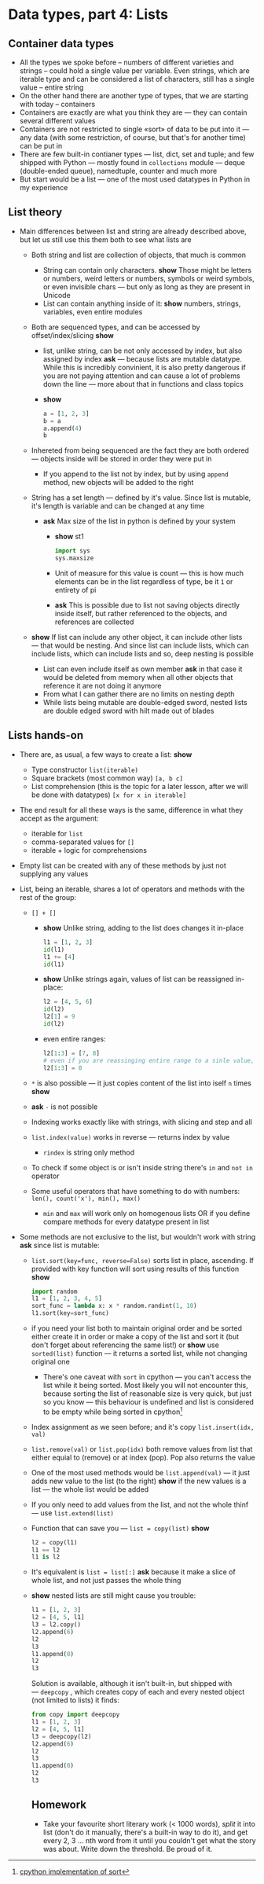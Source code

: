 # Data types, part 4: Lists

## Container data types

* All the types we spoke before – numbers of different varieties and strings – could hold a single value per variable. Even strings, which are iterable type and can be considered a list of characters, still has a single value – entire string
* On the other hand there are another type of types, that we are starting with today – containers
* Containers are exactly are what you think they are — they can contain several different values
* Containers are not restricted to single «sort» of data to be put into it — any data (with some restriction, of course, but that's for another time) can be put in
* There are few built-in contianer types — list, dict, set and tuple; and few shipped with Python — mostly found in `collections` module — deque (double-ended queue), namedtuple, counter and much more
* But start would be a list — one of the most used datatypes in Python in my experience

## List theory

* Main differences between list and string are already described above, but let us still use this them both to see what lists are

  * Both string and list are collection of objects, that much is common

    * String can contain only characters. **show** Those might be letters or numbers, weird letters or numbers, symbols or weird symbols, or even invisible chars — but only as long as they are present in Unicode
    * List can contain anything inside of it: **show** numbers, strings, variables, even entire modules

  * Both are sequenced types, and can be accessed by offset/index/slicing **show**

    * list, unlike string, can be not only accessed by index, but also assigned by index **ask** — because lists are mutable datatype. While this is incredibly convinient, it is also pretty dangerous if you are not paying attention and can cause a lot of problems down the line — more about that in functions and class topics

    * **show** 

      ```py
      a = [1, 2, 3]
      b = a
      a.append(4)
      b
      ```

  * Inhereted from being sequenced are the fact they are both ordered — objects inside will be stored in order they were put in

    * If you append to the list not by index, but by using `append` method, new objects will be added to the right

  * String has a set length — defined by it's value. Since list is mutable, it's length is variable and can be changed at any time

    * **ask** Max size of the list in python is defined by your system

      * **show** st1

        ```python
        import sys
        sys.maxsize
        ```

      * Unit of measure for this value is count — this is how much elements can be in the list regardless of type, be it `1` or entirety of pi
      * **ask** This is possible due to list not saving objects directly inside itself, but rather referenced to the objects, and references are collected

  * **show** If list can include any other object, it can include other lists — that would be nesting. And since list can include lists, which can include lists, which can include lists and so, deep nesting is possible

    * List can even include itself as own member **ask** in that case it would be deleted from memory when all other objects that reference it are not doing it anymore
    * From what I can gather there are no limits on nesting depth
    * While lists being mutable are double-edged sword, nested lists are double edged sword with hilt made out of blades

## Lists hands-on

* There are, as usual, a few ways to create a list: **show**

  * Type constructor `list(iterable)`
  * Square brackets (most common way) `[a, b c]`
  * List comprehension (this is the topic for a later lesson, after we will be done with datatypes) `[x for x in iterable]`

* The end result for all these ways is the same, difference in what they accept as the argument:

  * iterable for `list`
  * comma-separated values for `[]`
  * iterable + logic for comprehensions

* Empty list can be created with any of these methods by just not supplying any values

* List, being an iterable, shares a lot of operators and methods with the rest of the group:

  * `[] + []`

    * **show** Unlike string, adding to the list does changes it in-place

      ```py
      l1 = [1, 2, 3]
      id(l1)
      l1 += [4]
      id(l1)
      ```

    * **show** Unlike strings again, values of list can be reassigned in-place:

      ```py
      l2 = [4, 5, 6]
      id(l2)
      l2[1] = 9
      id(l2)
      ```

    * even entire ranges:
      ```py
      l2[1:3] = [7, 8]
      # even if you are reassinging entire range to a sinle value, use iterable
      l2[1:3] = 0
      ```

  * `*` is also possible — it just copies content of the list into iself `n` times **show**

  * **ask** `-` is not possible

  * Indexing works exactly like with strings, with slicing and step and all

  * `list.index(value)` works in reverse — returns index by value

    * `rindex` is string only method

  * To check if some object is or isn't inside string there's `in` and `not in` operator

  * Some useful operators that have something to do with numbers: `len(), count('x'), min(), max()`

    * `min` and `max` will work only on homogenous lists OR if you define compare methods for every datatype present in list

* Some methods are not exclusive to the list, but wouldn't work with string **ask** since list is mutable:

  * `list.sort(key=func, reverse=False)` sorts list in place, ascending. If provided with key function will sort using results of this function **show**

    ```py
    import random
    l1 = [1, 2, 3, 4, 5]
    sort_func = lambda x: x * random.randint(1, 10)
    l1.sort(key=sort_func)
    ```

  * if you need your list both to maintain original order and be sorted either create it in order or make a copy of the list and sort it (but don't forget about referencing the same list!) or **show** use `sorted(list)` function — it returns a sorted list, while not changing original one

    * There's one caveat with `sort` in cpython — you can't access the list while it being sorted. Most likely you will not encounter this, because sorting the list of reasonable size is very quick, but just so you know — this behaviour is undefined and list is considered to be empty while being sorted in cpython[^1]

  * Index assignment as we seen before; and it's copy `list.insert(idx, val)`

  * `list.remove(val)` or `list.pop(idx)` both remove values from list that either equial to (remove) or at index (pop). Pop also returns the value

  * One of the most used methods would be `list.append(val)` — it just adds new value to the list (to the right) **show** if the new values is a list — the whole list would be added

  * If you only need to add values from the list, and not the whole thinf — use `list.extend(list)`

  * Function that can save you — `list = copy(list)` **show**
    ```python
    l2 = copy(l1)
    l1 == l2
    l1 is l2
    ```

  * It's equivalent is `list = list[:]` **ask** because it make a slice of whole list, and not just passes the whole thing

  * **show** nested lists are still might cause you trouble:

    ```python
    l1 = [1, 2, 3]
    l2 = [4, 5, l1]
    l3 = l2.copy()
    l2.append(6)
    l2
    l3
    l1.append(0)
    l2
    l3
    ```

    Solution is available, although it isn't built-in, but shipped with — `deepcopy` , which creates copy of each and every nested object (not limited to lists) it finds:
    ```python
    from copy import deepcopy
    l1 = [1, 2, 3]
    l2 = [4, 5, l1]
    l3 = deepcopy(l2)
    l2.append(6)
    l2
    l3
    l1.append(0)
    l2
    l3
    ```

    ## Homework

    * Take your favourite short literary work (< 1000 words), *split* it into list (don't do it manually, there's a built-in way to do it), and get every 2, 3 ... nth word from it until you couldn't get what the story was about. Write down the threshold. Be proud of it.

[^1]:[cpython implementation of sort](https://docs.python.org/3/library/stdtypes.html#list)
